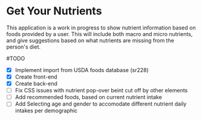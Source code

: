 # Get Your Nutrients

This application is a work in progress to show nutrient information based on foods provided by a user.
This will include both macro and micro nutrients, and give suggestions based on what nutrients are missing
from the person's diet.

#TODO
- [x] Implement import from USDA foods database (sr228)
- [x] Create front-end
- [x] Create back-end 
- [ ] Fix CSS issues with nutrient pop-over beint cut off by other elements
- [ ] Add recommended foods, based on current nutrient intake
- [ ] Add Selecting age and gender to accomodate different nutrient daily intakes per demographic